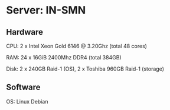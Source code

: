 # Server: IN-SMN

## Hardware

CPU: 2 x Intel Xeon Gold 6146 @ 3.20Ghz (total 48 cores)

RAM: 24 x 16GiB 2400Mhz DDR4 (total 384GB)

Disk: 2 x 240GB Raid-1 (OS), 2 x Toshiba 960GB Raid-1 (storage)

## Software

OS: Linux Debian